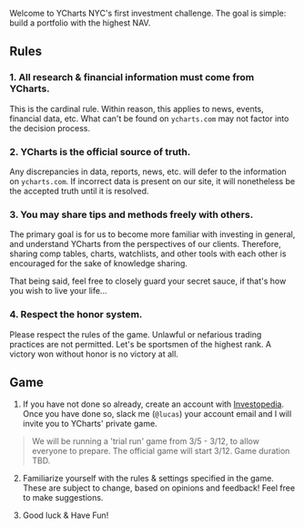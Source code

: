 Welcome to YCharts NYC's first investment challenge. The goal is simple: build a portfolio with the highest NAV.

## Rules
### 1. All research & financial information must come from YCharts.

This is the cardinal rule. Within reason, this applies to news, events, financial data, etc. What can't be found on `ycharts.com` may not factor into the decision process.

### 2. YCharts is the official source of truth.

Any discrepancies in data, reports, news, etc. will defer to the information on `ycharts.com`. If incorrect data is present on our site, it will nonetheless be the accepted truth until it is resolved.

### 3. You may share tips and methods freely with others.

The primary goal is for us to become more familiar with investing in general, and understand YCharts from the perspectives of our clients. Therefore, sharing comp tables, charts, watchlists, and other tools with each other is encouraged for the sake of knowledge sharing. 

That being said, feel free to closely guard your secret sauce, if that's how you wish to live your life...

### 4. Respect the honor system.

Please respect the rules of the game. Unlawful or nefarious trading practices are not permitted. Let's be sportsmen of the highest rank. A victory won without honor is no victory at all. 


## Game

1. If you have not done so already, create an account with [Investopedia](https://www.investopedia.com/simulator/home.aspx). Once you have done so, slack me (`@lucas`) your account email and I will invite you to YCharts' private game.

> We will be running a 'trial run' game from 3/5 - 3/12, to allow everyone to prepare. The official game will start 3/12. Game duration TBD.

2. Familiarize yourself with the rules & settings specified in the game. These are subject to change, based on opinions and feedback! Feel free to make suggestions.

3. Good luck & Have Fun!
